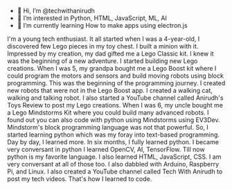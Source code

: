 - 👋 Hi, I’m @techwithanirudh
- 👀 I’m interested in Python, HTML, JavaScript, ML, AI
- 🌱 I’m currently learning How to make apps using electron.js

I'm a young tech enthusiast. It all started when I was a 4-year-old, I discovered few Lego pieces in my toy chest. I built a minion with it. Impressed by my creation, my dad gifted me a Lego Classic kit. I knew it was the beginning of a new adventure. I started building new Lego creations. When I was 5, my grandpa bought me a Lego Boost kit where I could program the motors and sensors and build moving robots using block programming. This was the beginning of the programming journey. I created new robots that were not in the Lego Boost app. I created a walking cat, walking and talking robot. I also started a YouTube channel called Anirudh's Toys Review to post my Lego creations. When I was 6, my uncle bought me a Lego Mindstorms Kit where you could build many advanced robots. I found out you can also code with python using Mindstorms using EV3Dev. Mindstorm's block programming language was not that powerful. So, I started learning python which was my foray into text-based programming. Day by day, I learned more. In six months, I fully learned python. I became very conversant in python I learned OpenCV, AI, TensorFlow. Till now python is my favorite language. I also learned HTML, JavaScript, CSS. I am very conversant at all of those too. I also dabbled with Arduino, Raspberry Pi, and Linux. I also created a YouTube channel called Tech With Anirudh to post my tech videos. That's how I learned to code.

<!---
techwithanirudh/techwithanirudh is a ✨ special ✨ repository because its `README.md` (this file) appears on your GitHub profile.
You can click the Preview link to take a look at your changes.
--->
